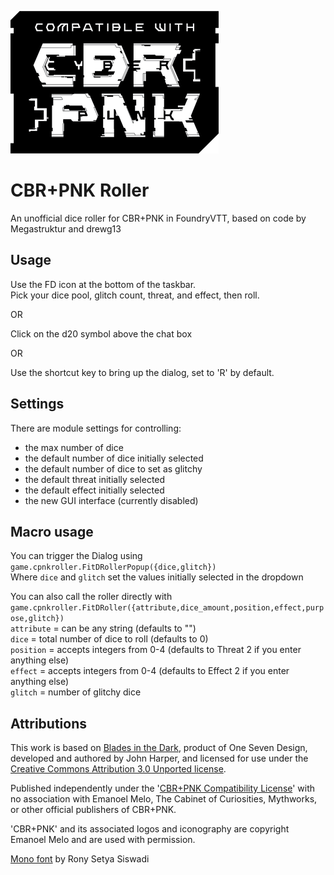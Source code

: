 ![Compatible with CBR+PNK](images/cbrpnk_compatible_fill.png)

# CBR+PNK Roller

An unofficial dice roller for CBR+PNK in FoundryVTT, based on code by Megastruktur and drewg13<br>

## Usage

Use the FD icon at the bottom of the taskbar.<br>
Pick your dice pool, glitch count, threat, and effect, then roll.<br>

OR

Click on the d20 symbol above the chat box

OR

Use the shortcut key to bring up the dialog, set to 'R' by default.

## Settings

There are module settings for controlling:<br>
- the max number of dice<br>
- the default number of dice initially selected<br>
- the default number of dice to set as glitchy<br>
- the default threat initially selected<br>
- the default effect initially selected<br>
- the new GUI interface (currently disabled)<br>

## Macro usage

You can trigger the Dialog using `game.cpnkroller.FitDRollerPopup({dice,glitch})`<br>
Where `dice` and `glitch` set the values initially selected in the dropdown

You can also call the roller directly with `game.cpnkroller.FitDRoller({attribute,dice_amount,position,effect,purpose,glitch})`<br>
`attribute` = can be any string (defaults to "")<br>
`dice` = total number of dice to roll (defaults to 0)<br>
`position` = accepts integers from 0-4 (defaults to Threat 2 if you enter anything else)<br>
`effect` = accepts integers from 0-4 (defaults to Effect 2 if you enter anything else)<br>
`glitch` = number of glitchy dice<br>

## Attributions
This work is based on [Blades in the Dark](http://www.bladesinthedark.com/), product of One Seven Design, developed and authored by John Harper, and licensed for use under the [Creative Commons Attribution 3.0 Unported license](http://creativecommons.org/licenses/by/3.0/).

Published independently under the '[CBR+PNK Compatibility License](https://emanoelmelo.itch.io/cbrpnk-toolkit)' with no association with Emanoel Melo, The Cabinet of Curiosities, Mythworks, or other official publishers of CBR+PNK.

'CBR+PNK' and its associated logos and iconography are copyright Emanoel Melo and are used with permission.

[Mono font](https://www.fontspace.com/mono-font-f57596) by Rony Setya Siswadi
